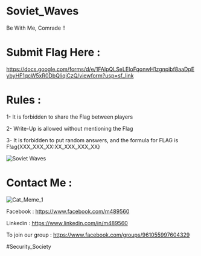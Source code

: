 # Soviet_Waves
Be With Me, Comrade !!

# Submit Flag Here :

https://docs.google.com/forms/d/e/1FAIpQLSeLEIoFqonwH1zgnpibf8aaDpEybyHF1qcW5xR0DbQliqiCzQ/viewform?usp=sf_link

# Rules :
1- It is forbidden to share the Flag between players

2- Write-Up is allowed without mentioning the Flag

3- It is forbidden to put random answers, and the formula for FLAG is F!ag{XXX_XXX_XX:XX_XXX_XXX_XX}

![Soviet Waves](https://user-images.githubusercontent.com/48302135/128721041-23d602b6-1c63-465c-b094-aa45932f320d.jpg)


# Contact Me :

![Cat_Meme_1](https://user-images.githubusercontent.com/48302135/128722597-409fd4d3-741e-4c32-8cf0-da6d8abb3fb9.jpg)


Facebook : https://www.facebook.com/m489560

Linkedin : https://www.linkedin.com/in/m489560

To join our group : https://www.facebook.com/groups/961055997604329

#Security_Society
